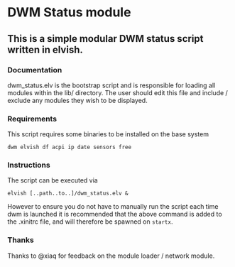 # DWM Status module

## This is a simple modular DWM status script written in elvish.

### Documentation

dwm_status.elv is the bootstrap script and is responsible for loading all modules within the lib/ directory.
The user should edit this file and include / exclude any modules they wish to be displayed.

### Requirements

This script requires some binaries to be installed on the base system

`
dwm
elvish
df
acpi
ip
date
sensors
free
`

### Instructions

The script can be executed via

`elvish [..path..to..]/dwm_status.elv &`

However to ensure you do not have to manually run the script each time dwm is launched it is recommended that the above command is added to the .xinitrc file, and will therefore be spawned on `startx`.

### Thanks

Thanks to @xiaq for feedback on the module loader / network module.

